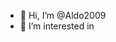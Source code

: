 - 👋 Hi, I’m @Aldo2009
- 👀 I’m interested in

<!---
Aldo2009/Aldo2009 is a ✨ special ✨ repository because its `README.md` (this file) appears on your GitHub profile.
You can click the Preview link to take a look at your changes.
--->
